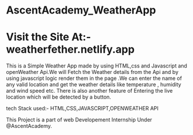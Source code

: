 ﻿# AscentAcademy_WeatherApp
# Visit the Site At:-  weatherfether.netlify.app

This is a Simple Weather App made by using HTML,css and Javascript and openWeather Api.We will Fetch the Weather details from the Api and by using javascript logic render them in the page .We can enter the name of any valid location and get the weather details like temperature , humidity and wind speed etc. There is also another feature of Entering the live location which will be detected by a button.

tech Stack used:- HTML,CSS,JAVASCRIPT,OPENWEATHER API

This Project is a part of web Developement Internship Under @AscentAcademy.
